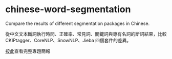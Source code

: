 # chinese-word-segmentation
Compare the results of different segmentation packages in Chinese.

從中文文本斷詞執行時間、正確率、常見詞、關鍵詞與專有名詞的斷詞結果，比較 CKIPtagger、CoreNLP、SnowNLP、Jieba 四個套件的差異。

[按此](https://jennyliucl.github.io/JennyLiu/project/自然語言處理套件與分詞比較.pdf)查看完整專題簡報
